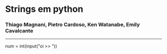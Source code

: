 # Strings em python
### Thiago Magnani, Pietro Cardoso, Ken Watanabe, Emily Cavalcante

***

num = int(input("oi >> "))
